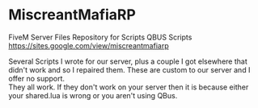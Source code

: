 # MiscreantMafiaRP
FiveM Server Files Repository for Scripts
QBUS Scripts
https://sites.google.com/view/miscreantmafiarp

Several Scripts I wrote for our server, plus a couple I got elsewhere that didn't work and so I repaired them.  These are custom to our server and I offer no support.  
They all work.  If they don't work on your server then it is because either your shared.lua is wrong or you aren't using QBus.
